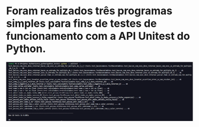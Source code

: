 # Foram realizados três programas simples para fins de testes de funcionamento com a API Unitest do Python.

![Captured points](https://github.com/RodrigoRodriguesBezerra/Python/blob/main/Testes%20com%20Unittest/image.png)
